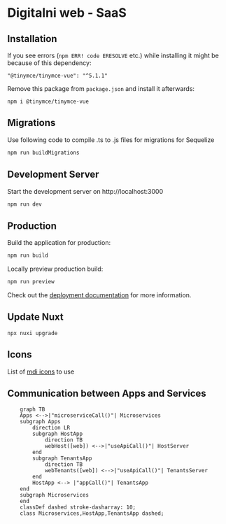 # Digitalni web - SaaS

## Installation

If you see errors (`npm ERR! code ERESOLVE` etc.) while installing it might be because of this dependency:

    "@tinymce/tinymce-vue": "^5.1.1"

Remove this package from `package.json` and install it afterwards:

    npm i @tinymce/tinymce-vue

## Migrations

Use following code to compile .ts to .js files for migrations for Sequelize

```bash
npm run buildMigrations
```

## Development Server

Start the development server on http://localhost:3000

```bash
npm run dev
```

## Production

Build the application for production:

```bash
npm run build
```

Locally preview production build:

```bash
npm run preview
```

Check out the [deployment documentation](https://nuxt.com/docs/getting-started/deployment) for more information.

## Update Nuxt

```
npx nuxi upgrade
```

## Icons

List of [mdi icons](https://pictogrammers.com/library/mdi/) to use

## Communication between Apps and Services

```mermaid
    graph TB
    Apps <-->|"microserviceCall()"| Microservices
    subgraph Apps
        direction LR
        subgraph HostApp
            direction TB
            webHost([web]) <-->|"useApiCall()"| HostServer
        end
        subgraph TenantsApp
            direction TB
            webTenants([web]) <-->|"useApiCall()"| TenantsServer
        end
        HostApp <--> |"appCall()"| TenantsApp
    end
    subgraph Microservices
    end
    classDef dashed stroke-dasharray: 10;
    class Microservices,HostApp,TenantsApp dashed;
```
